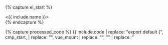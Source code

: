 
{% capture el_start %}
<div id="{{ include.name }}-mount">
  <{{ include.name }}></{{ include.name }}>
</div>
<script type="text/x-template" id="{{ include.name }}-template">
{% endcapture %}

{% capture cmp_start %}
var component = { template: '#{{ include.name }}-template',
{% endcapture %}

{% capture vue_mount %}
; new Vue({ components: {'{{ include.name }}': component}, el: '#{{ include.name }}-mount'});
</script>
{% endcapture %}

{% capture processed_code %}
{{ include.code | replace: "export default {", cmp_start, | replace: "<script>", "<script type='text/javascript'>" | replace: "</script>", vue_mount | replace: "<template>", el_start | replace: "</template>", "</script>" | replace: "<style>", "<style type='text/css'>" }}
{% endcapture %}


{% if include.result_only %}
  <div id="{{ include.name }}-wrapper" class="vue-code-wrapper vue-code-result-only">
    {{ processed_code }}
  </div>
{% else %}
  <div id="{{ include.name }}-wrapper" class="vue-code-wrapper">
    <div class="row">
      <div class="col-md-6 vue-code-code">
        <blockquote class="header">
          Code
          {% if include.codepen %}
            <a target="_blank" class="codepen-link" href="{{ include.codepen }}">Edit CodePen</a>
          {% endif %}
        </blockquote>
        <div class="content">
          {% highlight html %}{{ include.code | strip }}{% endhighlight %}
        </div>
      </div>
      <div class="col-md-6 vue-code-result">
        <blockquote class="header">
          Result
          {% if include.codepen %}
            <a target="_blank" class="codepen-link" href="{{ include.codepen }}">Edit CodePen</a>
          {% endif %}
        </blockquote>
        <div class="content">
          {{ processed_code }}
        </div>
      </div>
    </div>
  </div>
{% endif %}

<style type="text/css">
  #{{ include.name }}-wrapper blockquote {
    background: #EEE;
    color: #000;
    font-weight: bold;
    margin-bottom: 0;
    padding: 2px 10px;
  }
  #{{ include.name }}-wrapper .codepen-link {
    float: right;
  }
  #{{ include.name }}-wrapper .highlight pre {
    max-height: 300px;
  }
</style>